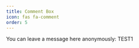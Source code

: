 ```yaml
---
title: Comment Box
icon: fas fa-comment
order: 5
---
```


You can leave a message here anonymously: TEST1

<div id="cusdis_thread"
     data-host="https://cusdis.com"
     data-app-id="4c70ad9f-80bc-425e-9dbf-896b734e5d83"
     data-page-id="comment-box"
     data-page-url="https://christanharper.com/comment-box"
     data-page-title="Comment Box"
     data-theme="dark"
     style="width: 100%;"
></div>

<script async defer src="https://cusdis.com/js/cusdis.es.js"></script>

<style>
  /* Make the embedded iframe fit and show the whole comment box */
  iframe[data-cusdis-host] {
    width: 100% !important;
    height: 1000px !important;  /* Increase this to show all */
    border: none !important;
    display: block !important;
  }

  #cusdis_thread {
    max-width: 100% !important;
    overflow: visible !important;
  }
</style>




